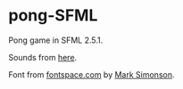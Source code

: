 # pong-SFML

Pong game in SFML 2.5.1.

Sounds from [here](https://freesound.org/people/NoiseCollector/sounds/4359/).

Font from [fontspace.com](https://www.fontspace.com/mark-simonson/atari-classic) by [Mark Simonson](https://www.fontspace.com/mark-simonson).